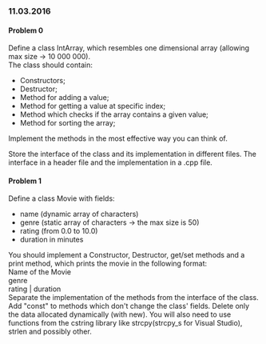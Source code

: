 ### 11.03.2016

#### Problem 0

Define a class IntArray, which resembles one dimensional array (allowing max size -> 10 000 000).  
The class should contain: 
* Constructors; 
* Destructor;
* Method for adding a value; 
* Method for getting a value at specific index; 
* Method which checks if the array contains a given value;
* Method for sorting the array;

Implement the methods in the most effective way you can think of.

Store the interface of the class and its implementation in different files. The interface in a header file and the implementation in a .cpp file. 

#### Problem 1

Define a class Movie with fields:
* name (dynamic array of characters)
* genre (static array of characters -> the max size is 50)
* rating (from 0.0 to 10.0)  
* duration in minutes  
  
You should implement a Constructor, Destructor, get/set methods and a print method, which prints the movie in the following format:  
Name of the Movie  
     genre  
rating | duration  
Separate the implementation of the methods from the interface of the class.
Add "const" to methods which don't change the class' fields.
Delete only the data allocated dynamically (with new).
You will also need to use functions from the cstring library like strcpy(strcpy_s for Visual Studio), strlen and possibly other.
